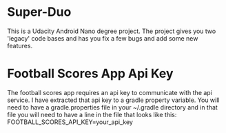 # Super-Duo

This is a Udacity Android Nano degree project. The project 
gives you two 'legacy' code bases and has you fix a few bugs
and add some new features.


# Football Scores App Api Key

The football scores app requires an api key to communicate with
the api service. I have extracted that api key to a gradle
property variable. You will need to have a gradle.properties
file in your ~/.gradle directory and in that file you will need
to have a line in the file that looks like this:
FOOTBALL_SCORES_API_KEY=your_api_key
